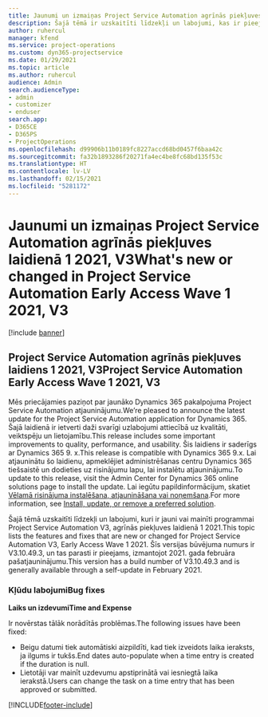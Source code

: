 ```yaml
---
title: Jaunumi un izmaiņas Project Service Automation agrīnās piekļuves laidienā 1 2021, V3
description: Šajā tēmā ir uzskaitīti līdzekļi un labojumi, kas ir pieejami Project Service Automation agrīnās piekļuves laidienā 1 2021, V3.
author: ruhercul
manager: kfend
ms.service: project-operations
ms.custom: dyn365-projectservice
ms.date: 01/29/2021
ms.topic: article
ms.author: ruhercul
audience: Admin
search.audienceType:
- admin
- customizer
- enduser
search.app:
- D365CE
- D365PS
- ProjectOperations
ms.openlocfilehash: d99906b11b0189fc8227accd68bd0457f6baa42c
ms.sourcegitcommit: fa32b1893286f20271fa4ec4be8fc68bd135f53c
ms.translationtype: HT
ms.contentlocale: lv-LV
ms.lasthandoff: 02/15/2021
ms.locfileid: "5281172"
---
```

# <a name="whats-new-or-changed-in-project-service-automation-early-access-wave-1-2021-v3"></a><span data-ttu-id="7339a-103">Jaunumi un izmaiņas Project Service Automation agrīnās piekļuves laidienā 1 2021, V3</span><span class="sxs-lookup"><span data-stu-id="7339a-103">What's new or changed in Project Service Automation Early Access Wave 1 2021, V3</span></span>

[!include [banner](../includes/psa-now-project-operations.md)]

## <a name="project-service-automation-early-access-wave-1-2021-v3"></a><span data-ttu-id="7339a-104">Project Service Automation agrīnās piekļuves laidiens 1 2021, V3</span><span class="sxs-lookup"><span data-stu-id="7339a-104">Project Service Automation Early Access Wave 1 2021, V3</span></span>

<span data-ttu-id="7339a-105">Mēs priecājamies paziņot par jaunāko Dynamics 365 pakalpojuma Project Service Automation atjauninājumu.</span><span class="sxs-lookup"><span data-stu-id="7339a-105">We’re pleased to announce the latest update for the Project Service Automation application for Dynamics 365.</span></span> <span data-ttu-id="7339a-106">Šajā laidienā ir ietverti daži svarīgi uzlabojumi attiecībā uz kvalitāti, veiktspēju un lietojamību.</span><span class="sxs-lookup"><span data-stu-id="7339a-106">This release includes some important improvements to quality, performance, and usability.</span></span> <span data-ttu-id="7339a-107">Šis laidiens ir saderīgs ar Dynamics 365 9. x.</span><span class="sxs-lookup"><span data-stu-id="7339a-107">This release is compatible with Dynamics 365 9.x.</span></span> <span data-ttu-id="7339a-108">Lai atjauninātu šo laidienu, apmeklējiet administrēšanas centru Dynamics 365 tiešsaistē un dodieties uz risinājumu lapu, lai instalētu atjauninājumu.</span><span class="sxs-lookup"><span data-stu-id="7339a-108">To update to this release, visit the Admin Center for Dynamics 365 online solutions page to install the update.</span></span> <span data-ttu-id="7339a-109">Lai iegūtu papildinformācijum, skatiet [Vēlamā risinājuma instalēšana, atjaunināšana vai noņemšana](https://docs.microsoft.com/power-platform/admin/install-remove-preferred-solution).</span><span class="sxs-lookup"><span data-stu-id="7339a-109">For more information, see [Install, update, or remove a preferred solution](https://docs.microsoft.com/power-platform/admin/install-remove-preferred-solution).</span></span>

<span data-ttu-id="7339a-110">Šajā tēmā uzskaitīti līdzekļi un labojumi, kuri ir jauni vai mainīti programmai Project Service Automation V3, agrīnās piekļuves laidienā 1 2021.</span><span class="sxs-lookup"><span data-stu-id="7339a-110">This topic lists the features and fixes that are new or changed for Project Service Automation V3, Early Access Wave 1 2021.</span></span> <span data-ttu-id="7339a-111">Šīs versijas būvējuma numurs ir V3.10.49.3, un tas parasti ir pieejams, izmantojot 2021. gada februāra pašatjauninājumu.</span><span class="sxs-lookup"><span data-stu-id="7339a-111">This version has a build number of V3.10.49.3 and is generally available through a self-update in February 2021.</span></span>


### <a name="bug-fixes"></a><span data-ttu-id="7339a-112">Kļūdu labojumi</span><span class="sxs-lookup"><span data-stu-id="7339a-112">Bug fixes</span></span>

<span data-ttu-id="7339a-113">**Laiks un izdevumi**</span><span class="sxs-lookup"><span data-stu-id="7339a-113">**Time and Expense**</span></span>

<span data-ttu-id="7339a-114">Ir novērstas tālāk norādītās problēmas.</span><span class="sxs-lookup"><span data-stu-id="7339a-114">The following issues have been fixed:</span></span>

- <span data-ttu-id="7339a-115">Beigu datumi tiek automātiski aizpildīti, kad tiek izveidots laika ieraksts, ja ilgums ir tukšs.</span><span class="sxs-lookup"><span data-stu-id="7339a-115">End dates auto-populate when a time entry is created if the duration is null.</span></span>
- <span data-ttu-id="7339a-116">Lietotāji var mainīt uzdevumu apstiprinātā vai iesniegtā laika ierakstā.</span><span class="sxs-lookup"><span data-stu-id="7339a-116">Users can change the task on a time entry that has been approved or submitted.</span></span>


[!INCLUDE[footer-include](../includes/footer-banner.md)]